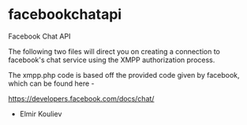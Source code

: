 facebookchatapi
===============

Facebook Chat API

The following two files will direct you on creating a connection to facebook's chat service using the XMPP authorization process.

The xmpp.php code is based off the provided code given by facebook, which can be found here - 

https://developers.facebook.com/docs/chat/


- Elmir Kouliev
